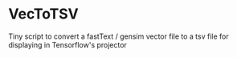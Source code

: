# VecToTSV
Tiny script to convert a fastText / gensim vector file to a tsv file for displaying in Tensorflow's projector
